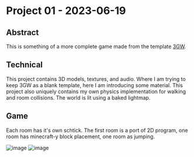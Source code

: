 # Project 01 - 2023-06-19

## Abstract

This is something of a more complete game made from the template [3GW](https://github.com/SamyBencherif/3gw/tree/raylib). 

## Technical

This project contains 3D models, textures, and audio. Where I am trying to keep 3GW as a blank template, here I am introducing some material. This project also uniquely contains my own physics implementation for walking and room collisions. The world is lit using a baked lightmap.

## Game

Each room has it's own schtick. The first room is a port of 2D program, one room has minecraft-y block placement, one room as jumping. 

![image](https://github.com/SamyBencherif/project-01/assets/10871454/767ea458-c7da-4192-b71b-7193062043f1)
![image](https://github.com/SamyBencherif/project-01/assets/10871454/432611e4-9c88-45c6-831b-75e29c76b561)
